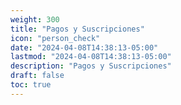 ```yaml
---
weight: 300
title: "Pagos y Suscripciones"
icon: "person_check"
date: "2024-04-08T14:38:13-05:00"
lastmod: "2024-04-08T14:38:13-05:00"
description: "Pagos y Suscripciones"
draft: false
toc: true
---
```

